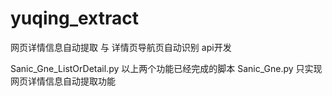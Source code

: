 # yuqing_extract
网页详情信息自动提取 与  详情页导航页自动识别 api开发


Sanic_Gne_ListOrDetail.py 以上两个功能已经完成的脚本 
Sanic_Gne.py  只实现网页详情信息自动提取功能

